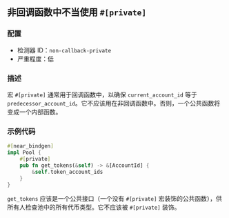 
## 非回调函数中不当使用 `#[private]`

### 配置

* 检测器 ID：`non-callback-private`
* 严重程度：低

### 描述

宏 `#[private]` 通常用于回调函数中，以确保 `current_account_id` 等于 `predecessor_account_id`。它不应该用在非回调函数中。否则，一个公共函数将变成一个内部函数。

### 示例代码

```rust
#[near_bindgen]
impl Pool {
    #[private]
    pub fn get_tokens(&self) -> &[AccountId] {
        &self.token_account_ids
    }
}
```

`get_tokens` 应该是一个公共接口（一个没有 `#[private]` 宏装饰的公共函数），供所有人检查池中的所有代币类型。它不应该被 `#[private]` 装饰。
